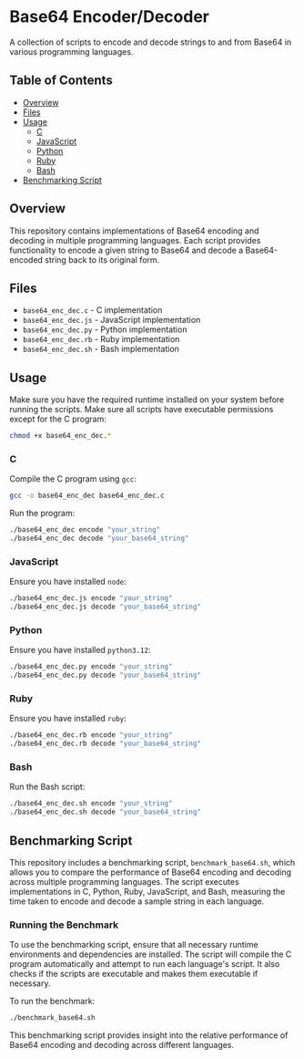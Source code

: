 # Base64 Encoder/Decoder

A collection of scripts to encode and decode strings to and from Base64 in various programming languages.

## Table of Contents

- [Overview](#overview)
- [Files](#files)
- [Usage](#usage)
  - [C](#c)
  - [JavaScript](#javascript)
  - [Python](#python)
  - [Ruby](#ruby)
  - [Bash](#bash)
- [Benchmarking Script](#benchmarking-script)

## Overview

This repository contains implementations of Base64 encoding and decoding in multiple programming languages. Each script provides
functionality to encode a given string to Base64 and decode a Base64-encoded string back to its original form.

## Files

- `base64_enc_dec.c` - C implementation
- `base64_enc_dec.js` - JavaScript implementation
- `base64_enc_dec.py` - Python implementation
- `base64_enc_dec.rb` - Ruby implementation
- `base64_enc_dec.sh` - Bash implementation

## Usage

Make sure you have the required runtime installed on your system before running the scripts.
Make sure all scripts have executable permissions except for the C program:

```sh
chmod +x base64_enc_dec.*
```

### C

Compile the C program using `gcc`:

```sh
gcc -o base64_enc_dec base64_enc_dec.c
```

Run the program:

```sh
./base64_enc_dec encode "your_string"
./base64_enc_dec decode "your_base64_string"
```

### JavaScript

Ensure you have installed `node`:

```sh
./base64_enc_dec.js encode "your_string"
./base64_enc_dec.js decode "your_base64_string"
```

### Python

Ensure you have installed `python3.12`:

```sh
./base64_enc_dec.py encode "your_string"
./base64_enc_dec.py decode "your_base64_string"
```

### Ruby

Ensure you have installed `ruby`:

```sh
./base64_enc_dec.rb encode "your_string"
./base64_enc_dec.rb decode "your_base64_string"
```

### Bash

Run the Bash script:

```sh
./base64_enc_dec.sh encode "your_string"
./base64_enc_dec.sh decode "your_base64_string"
```

## Benchmarking Script

This repository includes a benchmarking script, `benchmark_base64.sh`, which allows you to compare the performance of Base64 encoding and decoding across multiple programming languages. The script executes implementations in C, Python, Ruby, JavaScript, and Bash, measuring the time taken to encode and decode a sample string in each language.

### Running the Benchmark

To use the benchmarking script, ensure that all necessary runtime environments and dependencies are installed. The script will compile the C program automatically and attempt to run each language's script. It also checks if the scripts are executable and makes them executable if necessary.

To run the benchmark:

```sh
./benchmark_base64.sh
```

This benchmarking script provides insight into the relative performance of Base64 encoding and decoding across different languages.
